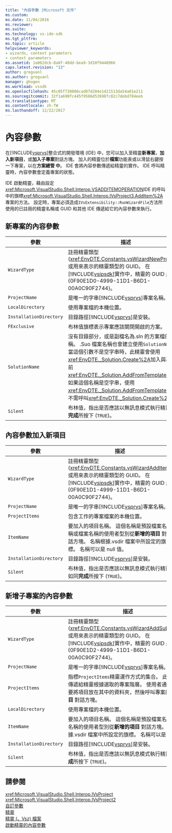 ```yaml
---
title: "內容參數 |Microsoft 文件"
ms.custom: 
ms.date: 11/04/2016
ms.reviewer: 
ms.suite: 
ms.technology: vs-ide-sdk
ms.tgt_pltfrm: 
ms.topic: article
helpviewer_keywords:
- wizards, context parameters
- context parameters
ms.assetid: 1a062dcb-8a8f-40dd-bea9-3d10f9448966
caps.latest.revision: "13"
author: gregvanl
ms.author: gregvanl
manager: ghogen
ms.workload: vssdk
ms.openlocfilehash: 45c05f738086cad87d204e1421513da54a01e211
ms.sourcegitcommit: 32f1a690fc445f9586d53698fc82c7debd784eeb
ms.translationtype: MT
ms.contentlocale: zh-TW
ms.lasthandoff: 12/22/2017
---
```

# <a name="context-parameters"></a>內容參數
在[!INCLUDE[vsprvs](../../code-quality/includes/vsprvs_md.md)]整合式的開發環境 (IDE) 中，您可以加入至精靈**新專案**，**加入新項目**，或**加入子專案**對話方塊。 加入的精靈位於**檔案**功能表或以滑鼠右鍵按一下專案，以在**方案總管 中**。 IDE 會將內容參數傳遞給精靈的實作。 IDE 呼叫精靈時，內容參數會定義專案的狀態。  
  
 IDE 啟動精靈，藉由設定<xref:Microsoft.VisualStudio.Shell.Interop.VSADDITEMOPERATION>IDE 的呼叫中的旗標<xref:Microsoft.VisualStudio.Shell.Interop.IVsProject3.AddItem%2A>專案的方法。 設定時，專案必須造成`IVsExtensibility::RunWizardFile`方法所使用的已註冊的精靈名稱或 GUID 和其他 IDE 傳遞給它的內容參數來執行。  
  
## <a name="context-parameters-for-new-project"></a>新專案的內容參數  
  
|參數|描述|  
|---------------|-----------------|  
|`WizardType`|註冊精靈類型 (<xref:EnvDTE.Constants.vsWizardNewProject>) 或用來表示的精靈類型的 GUID。 在[!INCLUDE[vsipsdk](../../extensibility/includes/vsipsdk_md.md)]實作中，精靈的 GUID 是 {0F90E1D0-4999-11D1-B6D1-00A0C90F2744}。|  
|`ProjectName`|是唯一的字串[!INCLUDE[vsprvs](../../code-quality/includes/vsprvs_md.md)]專案名稱。|  
|`LocalDirectory`|使用專案檔的本機位置。|  
|`InstallationDirectory`|目錄路徑[!INCLUDE[vsprvs](../../code-quality/includes/vsprvs_md.md)]是安裝。|  
|`FExclusive`|布林值旗標表示專案應該關閉開啟的方案。|  
|`SolutionName`|沒有目錄部分，或是副檔名為.sln 的方案檔的名稱。 .Suo 檔案名稱也會建立使用`SolutionName`。 當這個引數不是空字串時，此精靈會使用<xref:EnvDTE._Solution.Create%2A>加入與專案之前<xref:EnvDTE._Solution.AddFromTemplate%2A>。 如果這個名稱是空字串，使用<xref:EnvDTE._Solution.AddFromTemplate%2A>而不需呼叫<xref:EnvDTE._Solution.Create%2A>。|  
|`Silent`|布林值，指出是否應該以無訊息模式執行精靈如同**完成**所按下 (`TRUE`)。|  
  
## <a name="context-parameters-for-add-new-item"></a>內容參數加入新項目  
  
|參數|描述|  
|---------------|-----------------|  
|`WizardType`|註冊精靈類型 (<xref:EnvDTE.Constants.vsWizardAddItem>) 或用來表示的精靈類型的 GUID。 在[!INCLUDE[vsipsdk](../../extensibility/includes/vsipsdk_md.md)]實作中，精靈的 GUID 是 {0F90E1D1-4999-11D1-B6D1-00A0C90F2744}。|  
|`ProjectName`|是唯一的字串[!INCLUDE[vsprvs](../../code-quality/includes/vsprvs_md.md)]專案名稱。|  
|`ProjectItems`|包含工作的專案檔案的本機位置。|  
|`ItemName`|要加入的項目名稱。 這個名稱是預設檔案名稱或檔案名稱的使用者型別從**新增的項目** 對話方塊。 名稱根據.vsdir 檔案中所設定的旗標。 名稱可以是 null 值。|  
|`InstallationDirectory`|目錄路徑[!INCLUDE[vsprvs](../../code-quality/includes/vsprvs_md.md)]是安裝。|  
|`Silent`|布林值，指出是否應該以無訊息模式執行精靈如同**完成**所按下 (`TRUE`)。|  
  
## <a name="context-parameters-for-add-sub-project"></a>新增子專案的內容參數  
  
|參數|描述|  
|---------------|-----------------|  
|`WizardType`|註冊精靈類型 (<xref:EnvDTE.Constants.vsWizardAddSubProject>) 或用來表示的精靈類型的 GUID。 在[!INCLUDE[vsipsdk](../../extensibility/includes/vsipsdk_md.md)]實作中，精靈的 GUID 是 {0F90E1D2-4999-11D1-B6D1-00A0C90F2744}。|  
|`ProjectName`|是唯一的字串[!INCLUDE[vsprvs](../../code-quality/includes/vsprvs_md.md)]專案名稱。|  
|`ProjectItems`|指標`ProjectItems`精靈運作方式的集合。 此指標會傳遞給精靈根據選取的專案階層。 使用者通常會選取要將項目放在其中的資料夾，然後呼叫專案的**加入項目** 對話方塊。|  
|`LocalDirectory`|使用專案檔的本機位置。|  
|`ItemName`|要加入的項目名稱。 這個名稱是預設檔案名稱或檔案名稱的使用者型別從**新增的項目** 對話方塊。 名稱根據.vsdir 檔案中所設定的旗標。 名稱可以是 null 值。|  
|`InstallationDirectory`|目錄路徑[!INCLUDE[vsprvs](../../code-quality/includes/vsprvs_md.md)]是安裝。|  
|`Silent`|布林值，指出是否應該以無訊息模式執行精靈如同**完成**所按下 (`TRUE`)。|  
  
## <a name="see-also"></a>請參閱  
 <xref:Microsoft.VisualStudio.Shell.Interop.IVsProject>   
 <xref:Microsoft.VisualStudio.Shell.Interop.IVsProject2>   
 [自訂參數](../../extensibility/internals/custom-parameters.md)   
 [精靈](../../extensibility/internals/wizards.md)   
 [精靈 (。Vsz) 檔案](../../extensibility/internals/wizard-dot-vsz-file.md)   
 [啟動精靈的內容參數](http://msdn.microsoft.com/Library/051a10f4-9e45-4604-b344-123044f33a24)